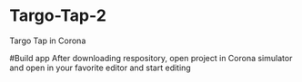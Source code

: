 # Targo-Tap-2
Targo Tap in Corona 

#Build app
After downloading respository, open project in Corona simulator and open in your favorite editor and start editing
